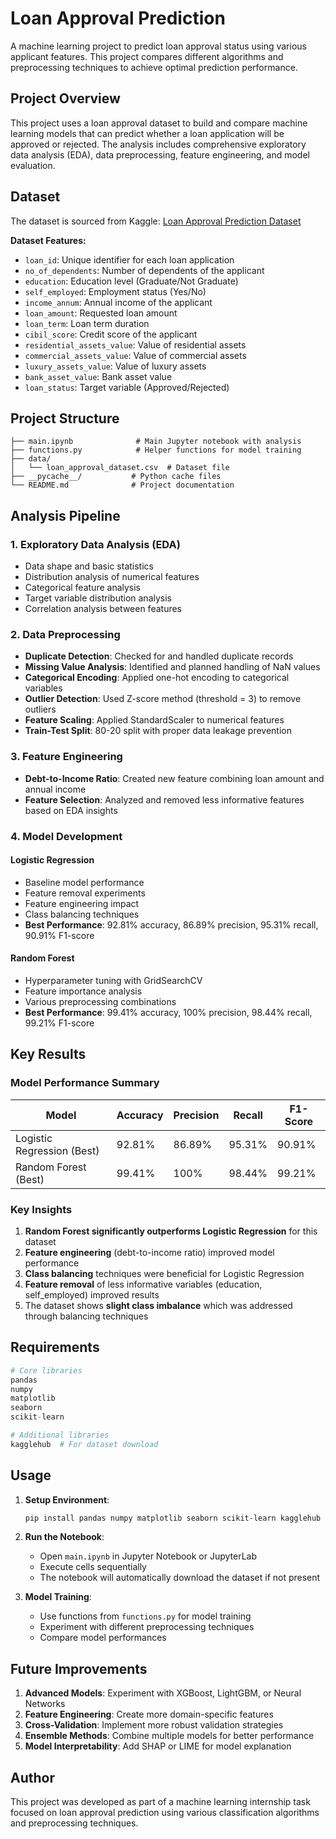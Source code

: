 # Loan Approval Prediction

A machine learning project to predict loan approval status using various applicant features. This project compares different algorithms and preprocessing techniques to achieve optimal prediction performance.

## Project Overview

This project uses a loan approval dataset to build and compare machine learning models that can predict whether a loan application will be approved or rejected. The analysis includes comprehensive exploratory data analysis (EDA), data preprocessing, feature engineering, and model evaluation.

## Dataset

The dataset is sourced from Kaggle: [Loan Approval Prediction Dataset](https://www.kaggle.com/datasets/architsharma01/loan-approval-prediction-dataset)

**Dataset Features:**
- `loan_id`: Unique identifier for each loan application
- `no_of_dependents`: Number of dependents of the applicant
- `education`: Education level (Graduate/Not Graduate)
- `self_employed`: Employment status (Yes/No)
- `income_annum`: Annual income of the applicant
- `loan_amount`: Requested loan amount
- `loan_term`: Loan term duration
- `cibil_score`: Credit score of the applicant
- `residential_assets_value`: Value of residential assets
- `commercial_assets_value`: Value of commercial assets
- `luxury_assets_value`: Value of luxury assets
- `bank_asset_value`: Bank asset value
- `loan_status`: Target variable (Approved/Rejected)

## Project Structure

```
├── main.ipynb              # Main Jupyter notebook with analysis
├── functions.py            # Helper functions for model training
├── data/
│   └── loan_approval_dataset.csv  # Dataset file
├── __pycache__/           # Python cache files
└── README.md              # Project documentation
```

## Analysis Pipeline

### 1. Exploratory Data Analysis (EDA)
- Data shape and basic statistics
- Distribution analysis of numerical features
- Categorical feature analysis
- Target variable distribution analysis
- Correlation analysis between features

### 2. Data Preprocessing
- **Duplicate Detection**: Checked for and handled duplicate records
- **Missing Value Analysis**: Identified and planned handling of NaN values
- **Categorical Encoding**: Applied one-hot encoding to categorical variables
- **Outlier Detection**: Used Z-score method (threshold = 3) to remove outliers
- **Feature Scaling**: Applied StandardScaler to numerical features
- **Train-Test Split**: 80-20 split with proper data leakage prevention

### 3. Feature Engineering
- **Debt-to-Income Ratio**: Created new feature combining loan amount and annual income
- **Feature Selection**: Analyzed and removed less informative features based on EDA insights

### 4. Model Development

#### Logistic Regression
- Baseline model performance
- Feature removal experiments
- Feature engineering impact
- Class balancing techniques
- **Best Performance**: 92.81% accuracy, 86.89% precision, 95.31% recall, 90.91% F1-score

#### Random Forest
- Hyperparameter tuning with GridSearchCV
- Feature importance analysis
- Various preprocessing combinations
- **Best Performance**: 99.41% accuracy, 100% precision, 98.44% recall, 99.21% F1-score

## Key Results

### Model Performance Summary

| Model | Accuracy | Precision | Recall | F1-Score |
|-------|----------|-----------|---------|----------|
| Logistic Regression (Best) | 92.81% | 86.89% | 95.31% | 90.91% |
| Random Forest (Best) | 99.41% | 100% | 98.44% | 99.21% |

### Key Insights
1. **Random Forest significantly outperforms Logistic Regression** for this dataset
2. **Feature engineering** (debt-to-income ratio) improved model performance
3. **Class balancing** techniques were beneficial for Logistic Regression
4. **Feature removal** of less informative variables (education, self_employed) improved results
5. The dataset shows **slight class imbalance** which was addressed through balancing techniques

## Requirements

```python
# Core libraries
pandas
numpy
matplotlib
seaborn
scikit-learn

# Additional libraries
kagglehub  # For dataset download
```

## Usage

1. **Setup Environment**:
   ```bash
   pip install pandas numpy matplotlib seaborn scikit-learn kagglehub
   ```

2. **Run the Notebook**:
   - Open `main.ipynb` in Jupyter Notebook or JupyterLab
   - Execute cells sequentially
   - The notebook will automatically download the dataset if not present

3. **Model Training**:
   - Use functions from `functions.py` for model training
   - Experiment with different preprocessing techniques
   - Compare model performances

## Future Improvements

1. **Advanced Models**: Experiment with XGBoost, LightGBM, or Neural Networks
2. **Feature Engineering**: Create more domain-specific features
3. **Cross-Validation**: Implement more robust validation strategies
4. **Ensemble Methods**: Combine multiple models for better performance
5. **Model Interpretability**: Add SHAP or LIME for model explanation

## Author

This project was developed as part of a machine learning internship task focused on loan approval prediction using various classification algorithms and preprocessing techniques.
